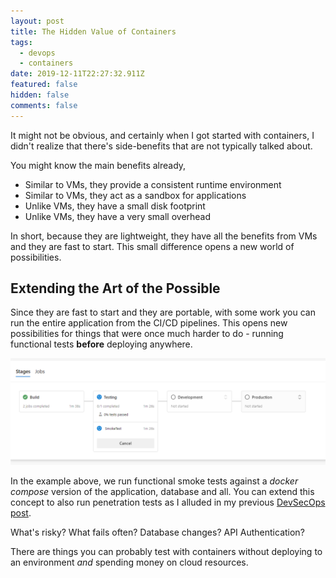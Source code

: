 ```yaml
---
layout: post
title: The Hidden Value of Containers
tags:
  - devops
  - containers
date: 2019-12-11T22:27:32.911Z
featured: false
hidden: false
comments: false
---
```

It might not be obvious, and certainly when I got started with containers, I didn't realize that there's side-benefits that are not typically talked about.

You might know the main benefits already,

* Similar to VMs, they provide a consistent runtime environment
* Similar to VMs, they act as a sandbox for applications
* Unlike VMs, they have a small disk footprint
* Unlike VMs, they have a very small overhead 

In short, because they are lightweight, they have all the benefits from VMs and they are fast to start. This small difference opens a new world of possibilities.

## Extending the Art of the Possible

Since they are fast to start and they are portable, with some work you can run the entire application from the CI/CD pipelines. This opens new possibilities for things that were once much harder to do - running functional tests **before** deploying anywhere.

![](/assets/uploads/containers.png "Running Smoke Tests from the Pipeline")

In the example above, we run functional smoke tests against a _docker compose_ version of the application, database and all. You can extend this concept to also run penetration tests as I alluded in my previous [DevSecOps post](https://gaunacode.com/a-devsecops-process). 

What's risky? What fails often? Database changes? API Authentication?

There are things you can probably test with containers without deploying to an environment _and_ spending money on cloud resources.
